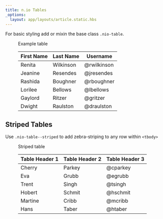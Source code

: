 ```yaml
---
title: n.io Tables
_options:
  layout: app/layouts/article.static.hbs
---
```


For basic styling add or mixin the base class `.nio-table`.

<figure class="examples">
  <figcaption>Example table</figcaption>
  <table>
    <thead>
      <tr>
        <th>First Name</th><th>Last Name</th><th>Username</th>
      </tr>
    </thead>
    <tbody>
      <tr><td>Renita</td><td>Wilkinson</td><td>@rwilkinson</td></tr>
      <tr><td>Jeanine</td><td>Resendes</td><td>@jresendes</td></tr>
      <tr><td>Rashida</td><td>Boughner</td><td>@rboughner</td></tr>
      <tr><td>Lorilee</td><td>Bellows</td><td>@lbellows</td></tr>
      <tr><td>Gaylord</td><td>Ritzer</td><td>@gritzer</td></tr>
      <tr><td>Dwight</td><td>Raulston</td><td>@draulston</td></tr>
    </tbody>
  </table>
</figure>

## Striped Tables

Use `.nio-table--striped` to add zebra-striping to any row within `<tbody>`

<figure class="examples">
  <figcaption>Striped table</figcaption>
  <table class="nio-table--striped">
    <thead>
      <tr>
        <th>Table Header 1</th><th>Table Header 2</th><th>Table Header 3</th>
      </tr>
    </thead>
    <tbody>
      <tr><td>Cherry</td><td>Parkey</td><td>@cparkey</td></tr>
      <tr><td>Eva</td><td>Grubb</td><td>@egrubb</td></tr>
      <tr><td>Trent</td><td>Singh</td><td>@tsingh</td></tr>
      <tr><td>Hobert</td><td>Schmit</td><td>@hschmit</td></tr>
      <tr><td>Martine</td><td>Cribb</td><td>@mcribb</td></tr>
      <tr><td>Hans</td><td>Taber</td><td>@htaber</td></tr>
    </tbody>
  </table>
</figure>

